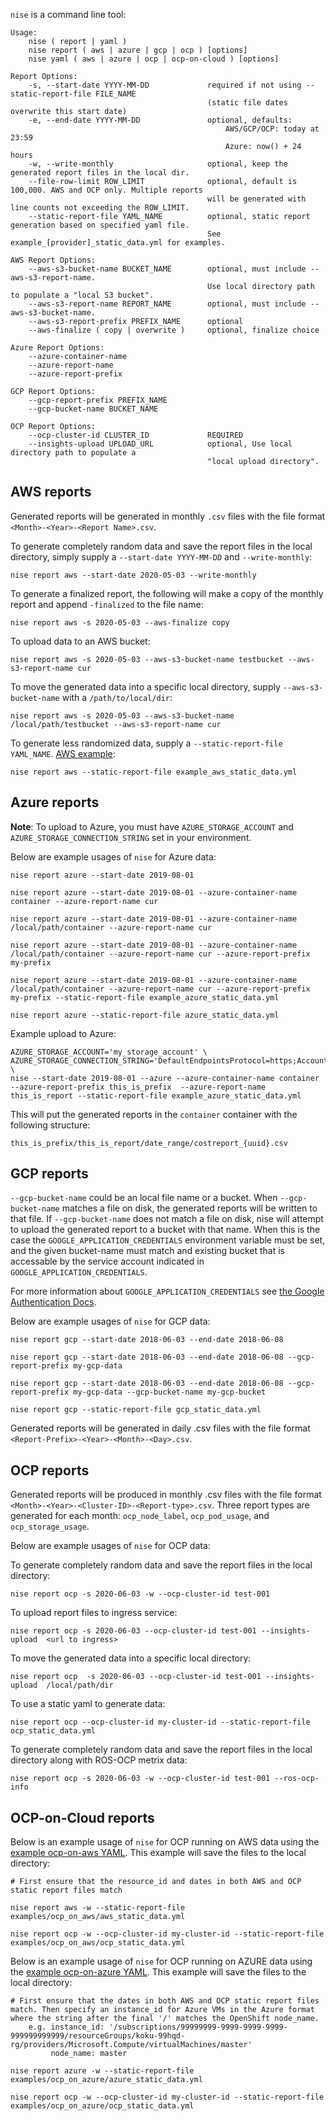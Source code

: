 `nise` is a command line tool:

    Usage:
        nise ( report | yaml )
        nise report ( aws | azure | gcp | ocp ) [options]
        nise yaml ( aws | azure | ocp | ocp-on-cloud ) [options]

    Report Options:
        -s, --start-date YYYY-MM-DD             required if not using --static-report-file FILE_NAME
                                                (static file dates overwrite this start date)
        -e, --end-date YYYY-MM-DD               optional, defaults:
                                                    AWS/GCP/OCP: today at 23:59
                                                    Azure: now() + 24 hours
        -w, --write-monthly                     optional, keep the generated report files in the local dir.
        --file-row-limit ROW_LIMIT              optional, default is 100,000. AWS and OCP only. Multiple reports
                                                will be generated with line counts not exceeding the ROW_LIMIT.
        --static-report-file YAML_NAME          optional, static report generation based on specified yaml file.
                                                See example_[provider]_static_data.yml for examples.

    AWS Report Options:
        --aws-s3-bucket-name BUCKET_NAME        optional, must include --aws-s3-report-name.
                                                Use local directory path to populate a "local S3 bucket".
        --aws-s3-report-name REPORT_NAME        optional, must include --aws-s3-bucket-name.
        --aws-s3-report-prefix PREFIX_NAME      optional
        --aws-finalize ( copy | overwrite )     optional, finalize choice

    Azure Report Options:
        --azure-container-name
        --azure-report-name
        --azure-report-prefix

    GCP Report Options:
        --gcp-report-prefix PREFIX_NAME
        --gcp-bucket-name BUCKET_NAME

    OCP Report Options:
        --ocp-cluster-id CLUSTER_ID             REQUIRED
        --insights-upload UPLOAD_URL            optional, Use local directory path to populate a
                                                "local upload directory".

## AWS reports

Generated reports will be generated in monthly `.csv` files with the file format `<Month>-<Year>-<Report Name>.csv`.

To generate completely random data and save the report files in the local directory, simply supply a `--start-date YYYY-MM-DD` and `--write-monthly`:

    nise report aws --start-date 2020-05-03 --write-monthly

To generate a finalized report, the following will make a copy of the
monthly report and append `-finalized` to the file name:

    nise report aws -s 2020-05-03 --aws-finalize copy

To upload data to an AWS bucket:

    nise report aws -s 2020-05-03 --aws-s3-bucket-name testbucket --aws-s3-report-name cur

To move the generated data into a specific local directory, supply `--aws-s3-bucket-name` with a `/path/to/local/dir`:

    nise report aws -s 2020-05-03 --aws-s3-bucket-name /local/path/testbucket --aws-s3-report-name cur

To generate less randomized data, supply a `--static-report-file YAML_NAME`. [AWS example](../example_aws_static_data.yml):

    nise report aws --static-report-file example_aws_static_data.yml

## Azure reports

**Note**: To upload to Azure, you must have `AZURE_STORAGE_ACCOUNT` and
`AZURE_STORAGE_CONNECTION_STRING` set in your environment.

Below are example usages of `nise` for Azure data:

    nise report azure --start-date 2019-08-01

    nise report azure --start-date 2019-08-01 --azure-container-name container --azure-report-name cur

    nise report azure --start-date 2019-08-01 --azure-container-name /local/path/container --azure-report-name cur

    nise report azure --start-date 2019-08-01 --azure-container-name /local/path/container --azure-report-name cur --azure-report-prefix my-prefix

    nise report azure --start-date 2019-08-01 --azure-container-name /local/path/container --azure-report-name cur --azure-report-prefix my-prefix --static-report-file example_azure_static_data.yml

    nise report azure --static-report-file azure_static_data.yml

Example upload to Azure:

    AZURE_STORAGE_ACCOUNT='my_storage_account' \
    AZURE_STORAGE_CONNECTION_STRING='DefaultEndpointsProtocol=https;AccountName=my_storage_account;AccountKey=XXXXXXXXXXXXXXXXXXXXXXXXXX;EndpointSuffix=core.windows.net' \
    nise --start-date 2019-08-01 --azure --azure-container-name container --azure-report-prefix this_is_prefix  --azure-report-name this_is_report --static-report-file example_azure_static_data.yml

This will put the generated reports in the `container` container with the
following structure:

    this_is_prefix/this_is_report/date_range/costreport_{uuid}.csv


## GCP reports

`--gcp-bucket-name` could be an local file name or a bucket. When `--gcp-bucket-name` matches a file on disk, the generated reports will be written to that file. If `--gcp-bucket-name` does not match a file on disk, nise will attempt to upload the generated report to a bucket with that name. When this is the case the `GOOGLE_APPLICATION_CREDENTIALS` environment variable must be set, and the given bucket-name must match and existing bucket that is accessable by the service account indicated in `GOOGLE_APPLICATION_CREDENTIALS`.

For more information about `GOOGLE_APPLICATION_CREDENTIALS` see [the Google Authentication Docs](https://cloud.google.com/docs/authentication/getting-started/).

Below are example usages of `nise` for GCP data:

    nise report gcp --start-date 2018-06-03 --end-date 2018-06-08

    nise report gcp --start-date 2018-06-03 --end-date 2018-06-08 --gcp-report-prefix my-gcp-data

    nise report gcp --start-date 2018-06-03 --end-date 2018-06-08 --gcp-report-prefix my-gcp-data --gcp-bucket-name my-gcp-bucket

    nise report gcp --static-report-file gcp_static_data.yml

Generated reports will be generated in daily .csv files with the file format `<Report-Prefix>-<Year>-<Month>-<Day>.csv`.


## OCP reports

Generated reports will be produced in monthly .csv files with the file format `<Month>-<Year>-<Cluster-ID>-<Report-type>.csv`. Three report types are generated for each month: `ocp_node_label`, `ocp_pod_usage`, and `ocp_storage_usage`.

Below are example usages of `nise` for OCP data:

To generate completely random data and save the report files in the
local directory:

    nise report ocp -s 2020-06-03 -w --ocp-cluster-id test-001

To upload report files to ingress service:

    nise report ocp -s 2020-06-03 --ocp-cluster-id test-001 --insights-upload  <url to ingress>

To move the generated data into a specific local directory:

    nise report ocp  -s 2020-06-03 --ocp-cluster-id test-001 --insights-upload  /local/path/dir

To use a static yaml to generate data:

    nise report ocp --ocp-cluster-id my-cluster-id --static-report-file ocp_static_data.yml

To generate completely random data and save the report files in the
local directory along with ROS-OCP metrix data:

    nise report ocp -s 2020-06-03 -w --ocp-cluster-id test-001 --ros-ocp-info


## OCP-on-Cloud reports

Below is an example usage of `nise` for OCP running on AWS data using the [example ocp-on-aws YAML](../examples/ocp_on_aws). This example will save the files to the local directory:

    # First ensure that the resource_id and dates in both AWS and OCP static report files match

    nise report aws -w --static-report-file examples/ocp_on_aws/aws_static_data.yml

    nise report ocp -w --ocp-cluster-id my-cluster-id --static-report-file examples/ocp_on_aws/ocp_static_data.yml

Below is an example usage of `nise` for OCP running on AZURE data using the [example ocp-on-azure YAML](../examples/ocp_on_azure). This example will save the files to the local directory:

    # First ensure that the dates in both AWS and OCP static report files match. Then specify an instance_id for Azure VMs in the Azure format where the string after the final '/' matches the OpenShift node_name.
        e.g. instance_id: '/subscriptions/99999999-9999-9999-9999-999999999999/resourceGroups/koku-99hqd-rg/providers/Microsoft.Compute/virtualMachines/master'
             node_name: master

    nise report azure -w --static-report-file examples/ocp_on_azure/azure_static_data.yml

    nise report ocp -w --ocp-cluster-id my-cluster-id --static-report-file examples/ocp_on_azure/ocp_static_data.yml
